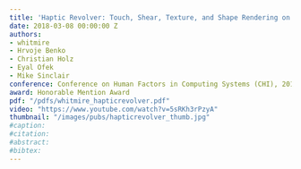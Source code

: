 ```yaml
---
title: 'Haptic Revolver: Touch, Shear, Texture, and Shape Rendering on a Reconfigurable Virtual Reality Controller'
date: 2018-03-08 00:00:00 Z
authors:
- whitmire
- Hrvoje Benko
- Christian Holz
- Eyal Ofek
- Mike Sinclair
conference: Conference on Human Factors in Computing Systems (CHI), 2018
award: Honorable Mention Award
pdf: "/pdfs/whitmire_hapticrevolver.pdf"
video: "https://www.youtube.com/watch?v=5sRKh3rPzyA"
thumbnail: "/images/pubs/hapticrevolver_thumb.jpg"
#caption:
#citation:
#abstract:
#bibtex:
---
```

